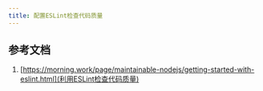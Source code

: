 ```yaml
---
title: 配置ESLint检查代码质量
---
```


## 参考文档
1. [https://morning.work/page/maintainable-nodejs/getting-started-with-eslint.html](利用ESLint检查代码质量)